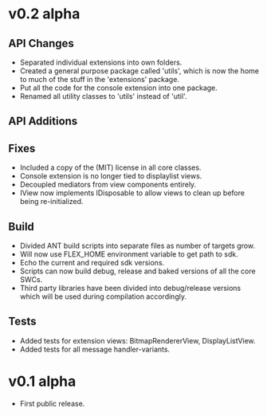 # v0.2 alpha

## API Changes

* Separated individual extensions into own folders.
* Created a general purpose package called 'utils', which is now the home to much of the stuff in the 'extensions' package.
* Put all the code for the console extension into one package.
* Renamed all utility classes to 'utils' instead of 'util'.

## API Additions

## Fixes

* Included a copy of the (MIT) license in all core classes.
* Console extension is no longer tied to displaylist views.
* Decoupled mediators from view components entirely.
* IView now implements IDisposable to allow views to clean up before being re-initialized.

## Build

* Divided ANT build scripts into separate files as number of targets grow.
* Will now use FLEX_HOME environment variable to get path to sdk.
* Echo the current and required sdk versions.
* Scripts can now build debug, release and baked versions of all the core SWCs.
* Third party libraries have been divided into debug/release versions which will be used during compilation accordingly.

## Tests

* Added tests for extension views: BitmapRendererView, DisplayListView.
* Added tests for all message handler-variants.

# v0.1 alpha

* First public release.
